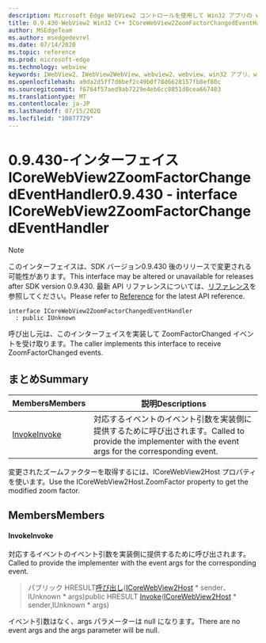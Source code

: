 ```yaml
---
description: Microsoft Edge WebView2 コントロールを使用して Win32 アプリの web コンテンツをホストする
title: 0.9.430-WebView2 Win32 C++ ICoreWebView2ZoomFactorChangedEventHandler
author: MSEdgeTeam
ms.author: msedgedevrel
ms.date: 07/14/2020
ms.topic: reference
ms.prod: microsoft-edge
ms.technology: webview
keywords: IWebView2、IWebView2WebView、webview2、webview、win32 アプリ、win32、edge、ICoreWebView2、ICoreWebView2Host、browser control、edge html
ms.openlocfilehash: a9da2d5ff7d6bef2c49b0f78d6628157fb8ef80c
ms.sourcegitcommit: f6764f57aed9ab7229e4eb6cc8851d0cea667403
ms.translationtype: MT
ms.contentlocale: ja-JP
ms.lasthandoff: 07/15/2020
ms.locfileid: "10877729"
---
```

# <span data-ttu-id="c9114-104">0.9.430-インターフェイス ICoreWebView2ZoomFactorChangedEventHandler</span><span class="sxs-lookup"><span data-stu-id="c9114-104">0.9.430 - interface ICoreWebView2ZoomFactorChangedEventHandler</span></span> 

> [!NOTE]
> <span data-ttu-id="c9114-105">このインターフェイスは、SDK バージョン0.9.430 後のリリースで変更される可能性があります。</span><span class="sxs-lookup"><span data-stu-id="c9114-105">This interface may be altered or unavailable for releases after SDK version 0.9.430.</span></span> <span data-ttu-id="c9114-106">最新 API リファレンスについては、[リファレンス](../../../webview2-api-reference.md)を参照してください。</span><span class="sxs-lookup"><span data-stu-id="c9114-106">Please refer to [Reference](../../../webview2-api-reference.md) for the latest API reference.</span></span>

```
interface ICoreWebView2ZoomFactorChangedEventHandler
  : public IUnknown
```

<span data-ttu-id="c9114-107">呼び出し元は、このインターフェイスを実装して ZoomFactorChanged イベントを受け取ります。</span><span class="sxs-lookup"><span data-stu-id="c9114-107">The caller implements this interface to receive ZoomFactorChanged events.</span></span>

## <span data-ttu-id="c9114-108">まとめ</span><span class="sxs-lookup"><span data-stu-id="c9114-108">Summary</span></span>

 <span data-ttu-id="c9114-109">Members</span><span class="sxs-lookup"><span data-stu-id="c9114-109">Members</span></span>                        | <span data-ttu-id="c9114-110">説明</span><span class="sxs-lookup"><span data-stu-id="c9114-110">Descriptions</span></span>
--------------------------------|---------------------------------------------
[<span data-ttu-id="c9114-111">Invoke</span><span class="sxs-lookup"><span data-stu-id="c9114-111">Invoke</span></span>](#invoke) | <span data-ttu-id="c9114-112">対応するイベントのイベント引数を実装側に提供するために呼び出されます。</span><span class="sxs-lookup"><span data-stu-id="c9114-112">Called to provide the implementer with the event args for the corresponding event.</span></span>

<span data-ttu-id="c9114-113">変更されたズームファクターを取得するには、ICoreWebView2Host プロパティを使います。</span><span class="sxs-lookup"><span data-stu-id="c9114-113">Use the ICoreWebView2Host.ZoomFactor property to get the modified zoom factor.</span></span>

## <span data-ttu-id="c9114-114">Members</span><span class="sxs-lookup"><span data-stu-id="c9114-114">Members</span></span>

#### <span data-ttu-id="c9114-115">Invoke</span><span class="sxs-lookup"><span data-stu-id="c9114-115">Invoke</span></span> 

<span data-ttu-id="c9114-116">対応するイベントのイベント引数を実装側に提供するために呼び出されます。</span><span class="sxs-lookup"><span data-stu-id="c9114-116">Called to provide the implementer with the event args for the corresponding event.</span></span>

> <span data-ttu-id="c9114-117">パブリック HRESULT[呼び出し](#invoke)([ICoreWebView2Host](ICoreWebView2Host.md) \* sender、IUnknown \* args)</span><span class="sxs-lookup"><span data-stu-id="c9114-117">public HRESULT [Invoke](#invoke)([ICoreWebView2Host](ICoreWebView2Host.md) \* sender,IUnknown \* args)</span></span>

<span data-ttu-id="c9114-118">イベント引数はなく、args パラメーターは null になります。</span><span class="sxs-lookup"><span data-stu-id="c9114-118">There are no event args and the args parameter will be null.</span></span>

